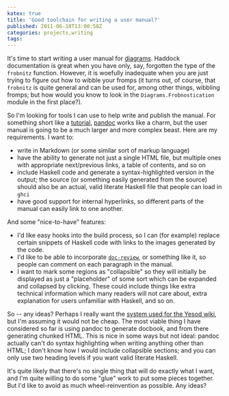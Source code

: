 ```yaml
---
katex: true
title: 'Good toolchain for writing a user manual?'
published: 2011-06-10T13:00:58Z
categories: projects,writing
tags: 
---
```


<p>It's time to start writing a user manual for <a href="http://projects.haskell.org/diagrams">diagrams</a>. Haddock documentation is great when you have only, say, forgotten the type of the <code>frobnitz</code> function. However, it is woefully inadequate when you are just trying to figure out how to wibble your fromps (it turns out, of course, that <code>frobnitz</code> is quite general and can be used for, among other things, wibbling fromps; but how would you know to look in the <code>Diagrams.Frobnostication</code> module in the first place?).</p>
<p>So I'm looking for tools I can use to help write and publish the manual. For something short like a <a href="http://projects.haskell.org/diagrams/tutorial.html">tutorial</a>, <a href="http://johnmacfarlane.net/pandoc/">pandoc</a> works like a charm, but the user manual is going to be a much larger and more complex beast. Here are my requirements. I want to:</p>
<ul>
<li>write in Markdown (or some similar sort of markup language)</li>
<li>have the ability to generate not just a single HTML file, but multiple ones with appropriate next/previous links, a table of contents, and so on</li>
<li>include Haskell code and generate a syntax-highlighted version in the output; the source (or something easily generated from the source) should also be an actual, valid literate Haskell file that people can load in <code>ghci</code></li>
<li>have good support for internal hyperlinks, so different parts of the manual can easily link to one another.</li>
</ul>
<p>And some &quot;nice-to-have&quot; features:</p>
<ul>
<li>I'd like easy hooks into the build process, so I can (for example) replace certain snippets of Haskell code with links to the images generated by the code.</li>
<li>I'd like to be able to incorporate <a href="http://hackage.haskell.org/package/doc%2Dreview"><code>doc-review</code></a>, or something like it, so people can comment on each paragraph in the manual.</li>
<li>I want to mark some regions as &quot;collapsible&quot; so they will initially be displayed as just a &quot;placeholder&quot; of some sort which can be expanded and collapsed by clicking. These could include things like extra technical information which many readers will not care about, extra explanation for users unfamiliar with Haskell, and so on.</li>
</ul>
<p>So -- any ideas? Perhaps I really want the <a href="http://www.yesodweb.com/blog/2011/5/introducing%2Dyesod%2Dwiki">system used for the Yesod wiki</a>, but I'm assuming it would not be cheap. The most viable thing I have considered so far is using pandoc to generate docbook, and from there generating chunked HTML. This is nice in some ways but not ideal: pandoc actually can't do syntax highlighting when writing anything other than HTML; I don't know how I would include collapsible sections; and you can only use two heading levels if you want valid literate Haskell.</p>
<p>It's quite likely that there's no single thing that will do exactly what I want, and I'm quite willing to do some "glue" work to put some pieces together.  But I'd like to avoid as much wheel-reinvention as possible.  Any ideas?</p>


